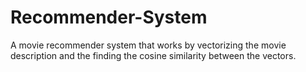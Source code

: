 # Recommender-System

A movie recommender system that works by vectorizing the movie description and the finding the cosine similarity between the vectors.
